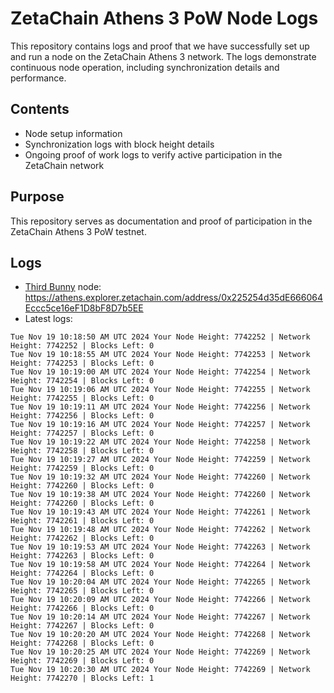 # ZetaChain Athens 3 PoW Node Logs
This repository contains logs and proof that we have successfully set up and run a node on the ZetaChain Athens 3 network. The logs demonstrate continuous node operation, including synchronization details and performance.

## Contents
- Node setup information
- Synchronization logs with block height details
- Ongoing proof of work logs to verify active participation in the ZetaChain network

## Purpose
This repository serves as documentation and proof of participation in the ZetaChain Athens 3 PoW testnet.

## Logs

- [Third Bunny](https://thirdbunny.xyz/) node: https://athens.explorer.zetachain.com/address/0x225254d35dE666064Eccc5ce16eF1D8bF8D7b5EE
- Latest logs:
```
Tue Nov 19 10:18:50 AM UTC 2024 Your Node Height: 7742252 | Network Height: 7742252 | Blocks Left: 0
Tue Nov 19 10:18:55 AM UTC 2024 Your Node Height: 7742253 | Network Height: 7742253 | Blocks Left: 0
Tue Nov 19 10:19:00 AM UTC 2024 Your Node Height: 7742254 | Network Height: 7742254 | Blocks Left: 0
Tue Nov 19 10:19:06 AM UTC 2024 Your Node Height: 7742255 | Network Height: 7742255 | Blocks Left: 0
Tue Nov 19 10:19:11 AM UTC 2024 Your Node Height: 7742256 | Network Height: 7742256 | Blocks Left: 0
Tue Nov 19 10:19:16 AM UTC 2024 Your Node Height: 7742257 | Network Height: 7742257 | Blocks Left: 0
Tue Nov 19 10:19:22 AM UTC 2024 Your Node Height: 7742258 | Network Height: 7742258 | Blocks Left: 0
Tue Nov 19 10:19:27 AM UTC 2024 Your Node Height: 7742259 | Network Height: 7742259 | Blocks Left: 0
Tue Nov 19 10:19:32 AM UTC 2024 Your Node Height: 7742260 | Network Height: 7742260 | Blocks Left: 0
Tue Nov 19 10:19:38 AM UTC 2024 Your Node Height: 7742260 | Network Height: 7742260 | Blocks Left: 0
Tue Nov 19 10:19:43 AM UTC 2024 Your Node Height: 7742261 | Network Height: 7742261 | Blocks Left: 0
Tue Nov 19 10:19:48 AM UTC 2024 Your Node Height: 7742262 | Network Height: 7742262 | Blocks Left: 0
Tue Nov 19 10:19:53 AM UTC 2024 Your Node Height: 7742263 | Network Height: 7742263 | Blocks Left: 0
Tue Nov 19 10:19:58 AM UTC 2024 Your Node Height: 7742264 | Network Height: 7742264 | Blocks Left: 0
Tue Nov 19 10:20:04 AM UTC 2024 Your Node Height: 7742265 | Network Height: 7742265 | Blocks Left: 0
Tue Nov 19 10:20:09 AM UTC 2024 Your Node Height: 7742266 | Network Height: 7742266 | Blocks Left: 0
Tue Nov 19 10:20:14 AM UTC 2024 Your Node Height: 7742267 | Network Height: 7742267 | Blocks Left: 0
Tue Nov 19 10:20:20 AM UTC 2024 Your Node Height: 7742268 | Network Height: 7742268 | Blocks Left: 0
Tue Nov 19 10:20:25 AM UTC 2024 Your Node Height: 7742269 | Network Height: 7742269 | Blocks Left: 0
Tue Nov 19 10:20:30 AM UTC 2024 Your Node Height: 7742269 | Network Height: 7742270 | Blocks Left: 1
```

